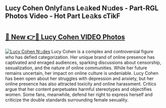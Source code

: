 ## Lucy Cohen Onlyf𝚊ns Le𝚊ked N𝚞des - Part-RGL Photos Video - Hot Part Le𝚊ks cTikF

# <h2><a href="http://ab56325.deff.icu/?id=Lucy+Cohen">🔗 New 👉🔴 Lucy Cohen VIDEO Photos</a></h2>

[![Lucy Cohen N𝚞des](https://i.imgur.com/rIISA9y.gif)](http://ab56325.deff.icu/?id=Lucy+Cohen)
Lucy Cohen is a complex and controversial figure who has defied categorization. Her unique brand of online presence has captivated and enraged audiences, sparking discussions about censorship, sexualization, and the nature of online communities. While her future remains uncertain, her impact on online culture is undeniable. Lucy Cohen has been open about her struggles with depression and anxiety, but her online presence has also attracted toxicity and online harassment. Critics argue that her content perpetuates harmful stereotypes and objectifies women. Some fans, meanwhile, defend her right to express herself and criticize the double standards surrounding female sexuality.
